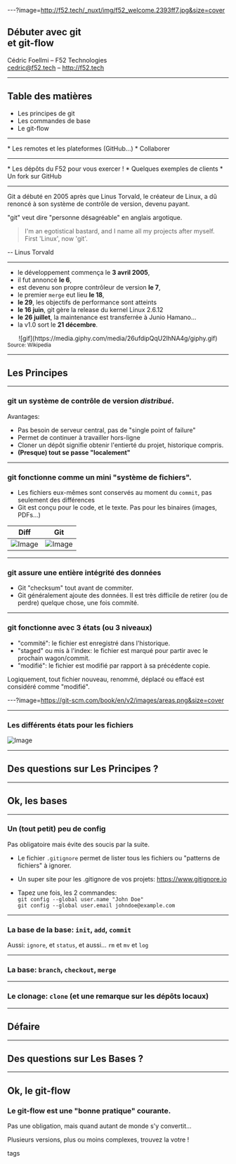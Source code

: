 ---?image=http://f52.tech/_nuxt/img/f52_welcome.2393ff7.jpg&size=cover

<span class="menu-title" style="display: none;">Débuter avec Git et Git-flow</span>

## Débuter avec git<br/>et git-flow

Cédric Foellmi – F52 Technologies<br/>cedric@f52.tech – http://f52.tech

---

## Table des matières

* Les principes de git
* Les commandes de base
* Le git-flow
<hr>
* Les <span class="code">remotes</span> et les plateformes (GitHub...)
* Collaborer
<hr>
* Les dépôts du F52 pour vous exercer !
* Quelques exemples de clients
* Un fork sur GitHub


---

<span class="menu-title" style="display: none">Historique 1</span>

Git a débuté en 2005 après que Linus Torvald, le créateur de Linux, a dû
renoncé à son système de contrôle de version, devenu payant.

"git" veut dire "personne désagréable" en anglais argotique.

> I'm an egotistical bastard, and I name all my projects after myself. First 'Linux', now 'git'.

-- Linus Torvald

---

<span class="menu-title" style="display: none">Historique 2</span>

* le développement commença le **3 avril 2005**,
* il fut annoncé **le 6**,
* est devenu son propre contrôleur de version **le 7**,
* le premier `merge` eut lieu **le 18**,
* **le 29**, les objectifs de performance sont atteints
* **le 16 juin**, git gère la release du kernel Linux 2.6.12
* **le 26 juillet**, la maintenance est transferrée à Junio Hamano...
* la v1.0 sort le **21 décembre**.

<center>![gif](https://media.giphy.com/media/26ufdipQqU2lhNA4g/giphy.gif)</center>
<small>Source: Wikipedia</small>

---

## Les Principes

---

<span class="menu-title" style="display: none">Les principes I</span>

### git un système de contrôle de version *distribué*.

Avantages:

* Pas besoin de serveur central, pas de "single point of failure"
* Permet de continuer à travailler hors-ligne
* Cloner un dépôt signifie obtenir l'entierté du projet, historique compris.
* **(Presque) tout se passe "localement"**

---

<span class="menu-title" style="display: none">Les principes II</span>

### git fonctionne comme un mini "système de fichiers".

* Les fichiers eux-mêmes sont conservés au moment du `commit`, pas seulement des différences
* Git est conçu pour le code, et le texte. Pas pour les binaires (images, PDFs...)

Diff | Git
--- | ---
![Image](https://git-scm.com/book/en/v2/images/deltas.png) | ![Image](https://git-scm.com/book/en/v2/images/snapshots.png)


---

<span class="menu-title" style="display: none">Les principes III</span>

### git assure une entière intégrité des données

* Git "checksum" tout avant de commiter.
* Git généralement ajoute des données. Il est très difficile de retirer (ou de perdre) quelque chose, une fois commité.

---

<span class="menu-title" style="display: none">Les principes IV</span>

### git fonctionne avec 3 états (ou 3 niveaux)

* "commité": le fichier est enregistré dans l'historique.
* "staged" ou mis à l'index: le fichier est marqué pour partir avec le prochain wagon/commit.
* "modifié": le fichier est modifié par rapport à sa précédente copie.

Logiquement, tout fichier nouveau, renommé, déplacé ou effacé est considéré comme "modifié".

---?image=https://git-scm.com/book/en/v2/images/areas.png&size=cover

<span class="menu-title" style="display: none">Les principes IV (image)</span>

---

<span class="menu-title" style="display: none">Les principes V</span>

### Les différents états pour les fichiers

![Image](https://git-scm.com/book/en/v2/images/lifecycle.png)

---

## Des questions sur Les Principes ?

---

## Ok, les bases

---

<span class="menu-title" style="display: none">Un (tout petit) peu de config</span>

### Un (tout petit) peu de config

Pas obligatoire mais évite des soucis par la suite.

* Le fichier `.gitignore` permet de lister tous les fichiers ou "patterns de fichiers" à ignorer.
* Un super site pour les .gitignore de vos projets: https://www.gitignore.io

* Tapez une fois, les 2 commandes:<br/>
`git config --global user.name "John Doe"`<br/>
`git config --global user.email johndoe@example.com`


---

<span class="menu-title" style="display: none">Les commandes vraiment de base</span>

### La base de la base: `init`, `add`, `commit`

Aussi: `ignore`, et `status`, et aussi... `rm` et `mv` et `log`

---

<span class="menu-title" style="display: none">Les commandes de base +</span>

### La base: `branch`, `checkout`, `merge`


---

<span class="menu-title" style="display: none">clone</span>

### Le clonage: `clone` (et une remarque sur les dépôts locaux)

---

<span class="menu-title" style="display: none">Défaire</span>

## Défaire

---

## Des questions sur Les Bases ?

---

## Ok, le git-flow

<span class="menu-title" style="display: none">git-flow</span>

### Le git-flow est une "bonne pratique" courante.

Pas une obligation, mais quand autant de monde s'y convertit...

Plusieurs versions, plus ou moins complexes, trouvez la votre !

tags
